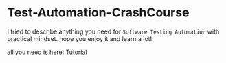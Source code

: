 # Test-Automation-CrashCourse
I tried to describe anything you need for `Software Testing Automation` with practical mindset. hope you enjoy it and learn a lot! 

all you need is here: [Tutorial](https://github.com/moligarch/Test-Automation-CrashCourse/blob/main/Software_Test_Engineering.ipynb)
